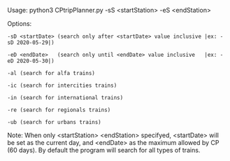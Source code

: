 
Usage: python3 CPtripPlanner.py -sS \<startStation\> -eS \<endStation\> 

Options: 
	
	-sD <startDate> (search only after <startDate> value inclusive |ex: -sD 2020-05-29|)
	
	-eD <endDate>   (search only until <endDate> value inclusive   |ex: -eD 2020-05-30|)
	
	-al (search for alfa trains)
	
	-ic (search for intercities trains)
	
	-in (search for international trains)
	
	-re (search for regionals trains)
	
	-ub (search for urbans trains)

Note: When only \<startStation\> \<endStation\> specifyed, \<startDate\> will be set as the current day, and \<endDate\> as the maximum allowed by CP (60 days).
      By default the program will search for all types of trains.


